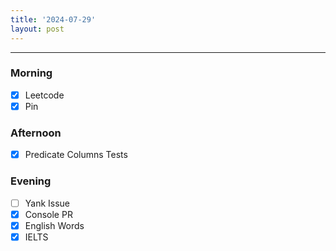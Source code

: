 ```yaml
---
title: '2024-07-29'
layout: post
---
```


---

### Morning

- [x] Leetcode
- [x] Pin

### Afternoon

- [x] Predicate Columns Tests

### Evening

- [ ] Yank Issue
- [x] Console PR
- [x] English Words
- [x] IELTS
